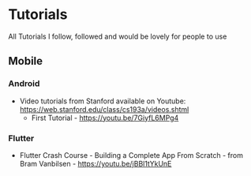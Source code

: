 # Tutorials
All Tutorials I follow, followed and would be lovely for people to use

## Mobile
### Android
- Video tutorials from Stanford available on Youtube: https://web.stanford.edu/class/cs193a/videos.shtml
  - First Tutorial - https://youtu.be/7GiyfL6MPg4
### Flutter
- Flutter Crash Course - Building a Complete App From Scratch - from Bram Vanbilsen - https://youtu.be/jBBl1tYkUnE
